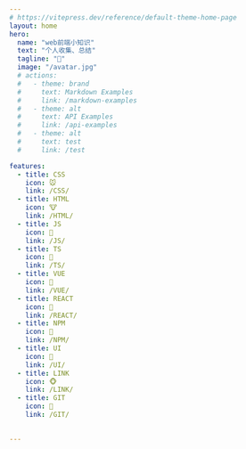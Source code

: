 ```yaml
---
# https://vitepress.dev/reference/default-theme-home-page
layout: home
hero:
  name: "web前端小知识"
  text: "个人收集、总结"
  tagline: "💯"
  image: "/avatar.jpg"
  # actions:
  #   - theme: brand
  #     text: Markdown Examples
  #     link: /markdown-examples
  #   - theme: alt
  #     text: API Examples
  #     link: /api-examples
  #   - theme: alt
  #     text: test
  #     link: /test

features:
  - title: CSS
    icon: 🐭
    link: /CSS/
  - title: HTML
    icon: 🐮
    link: /HTML/
  - title: JS
    icon: 🐯
    link: /JS/
  - title: TS
    icon: 🐰
    link: /TS/
  - title: VUE
    icon: 🐲
    link: /VUE/
  - title: REACT
    icon: 🐍
    link: /REACT/
  - title: NPM
    icon: 🐴
    link: /NPM/
  - title: UI
    icon: 🐑
    link: /UI/
  - title: LINK
    icon: 🐵
    link: /LINK/
  - title: GIT
    icon: 🐔
    link: /GIT/

    
--- 
```



<script setup>
import './index.css'

</script>
